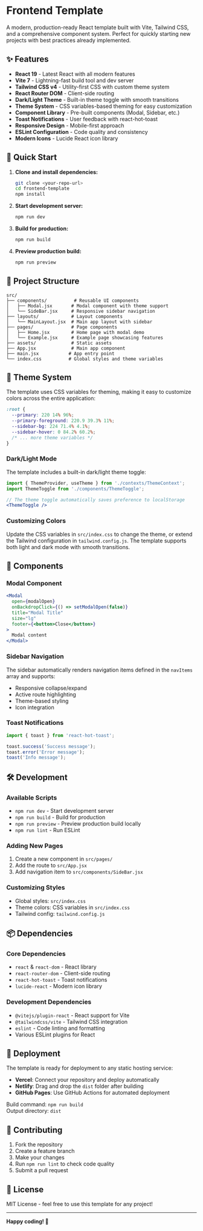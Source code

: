 # Frontend Template

A modern, production-ready React template built with Vite, Tailwind CSS, and a comprehensive component system. Perfect for quickly starting new projects with best practices already implemented.

## ✨ Features

- **React 19** - Latest React with all modern features
- **Vite 7** - Lightning-fast build tool and dev server
- **Tailwind CSS v4** - Utility-first CSS with custom theme system
- **React Router DOM** - Client-side routing
- **Dark/Light Theme** - Built-in theme toggle with smooth transitions
- **Theme System** - CSS variables-based theming for easy customization  
- **Component Library** - Pre-built components (Modal, Sidebar, etc.)
- **Toast Notifications** - User feedback with react-hot-toast
- **Responsive Design** - Mobile-first approach
- **ESLint Configuration** - Code quality and consistency
- **Modern Icons** - Lucide React icon library

## 🚀 Quick Start

1. **Clone and install dependencies:**
   ```bash
   git clone <your-repo-url>
   cd frontend-template
   npm install
   ```

2. **Start development server:**
   ```bash
   npm run dev
   ```

3. **Build for production:**
   ```bash
   npm run build
   ```

4. **Preview production build:**
   ```bash
   npm run preview
   ```

## 📁 Project Structure

```
src/
├── components/          # Reusable UI components
│   ├── Modal.jsx       # Modal component with theme support
│   └── SideBar.jsx     # Responsive sidebar navigation
├── layouts/            # Layout components
│   └── MainLayout.jsx  # Main app layout with sidebar
├── pages/              # Page components
│   ├── Home.jsx        # Home page with modal demo
│   └── Example.jsx     # Example page showcasing features
├── assets/             # Static assets
├── App.jsx             # Main app component
├── main.jsx           # App entry point
└── index.css          # Global styles and theme variables
```

## 🎨 Theme System

The template uses CSS variables for theming, making it easy to customize colors across the entire application:

```css
:root {
  --primary: 220 14% 96%;
  --primary-foreground: 220.9 39.3% 11%;
  --sidebar-bg: 224 71.4% 4.1%;
  --sidebar-hover: 0 84.2% 60.2%;
  /* ... more theme variables */
}
```

### Dark/Light Mode

The template includes a built-in dark/light theme toggle:

```jsx
import { ThemeProvider, useTheme } from './contexts/ThemeContext';
import ThemeToggle from './components/ThemeToggle';

// The theme toggle automatically saves preference to localStorage
<ThemeToggle />
```

### Customizing Colors

Update the CSS variables in `src/index.css` to change the theme, or extend the Tailwind configuration in `tailwind.config.js`. The template supports both light and dark mode with smooth transitions.

## 🧩 Components

### Modal Component
```jsx
<Modal
  open={modalOpen}
  onBackdropClick={() => setModalOpen(false)}
  title="Modal Title"
  size="lg"
  footer={<button>Close</button>}
>
  Modal content
</Modal>
```

### Sidebar Navigation
The sidebar automatically renders navigation items defined in the `navItems` array and supports:
- Responsive collapse/expand
- Active route highlighting
- Theme-based styling
- Icon integration

### Toast Notifications
```jsx
import { toast } from 'react-hot-toast';

toast.success('Success message');
toast.error('Error message');
toast('Info message');
```

## 🛠 Development

### Available Scripts

- `npm run dev` - Start development server
- `npm run build` - Build for production
- `npm run preview` - Preview production build locally
- `npm run lint` - Run ESLint

### Adding New Pages

1. Create a new component in `src/pages/`
2. Add the route to `src/App.jsx`
3. Add navigation item to `src/components/SideBar.jsx`

### Customizing Styles

- Global styles: `src/index.css`
- Theme colors: CSS variables in `src/index.css`
- Tailwind config: `tailwind.config.js`

## 📦 Dependencies

### Core Dependencies
- `react` & `react-dom` - React library
- `react-router-dom` - Client-side routing
- `react-hot-toast` - Toast notifications
- `lucide-react` - Modern icon library

### Development Dependencies
- `@vitejs/plugin-react` - React support for Vite
- `@tailwindcss/vite` - Tailwind CSS integration
- `eslint` - Code linting and formatting
- Various ESLint plugins for React

## 🚀 Deployment

The template is ready for deployment to any static hosting service:

- **Vercel**: Connect your repository and deploy automatically
- **Netlify**: Drag and drop the `dist` folder after building
- **GitHub Pages**: Use GitHub Actions for automated deployment

Build command: `npm run build`  
Output directory: `dist`

## 🤝 Contributing

1. Fork the repository
2. Create a feature branch
3. Make your changes
4. Run `npm run lint` to check code quality
5. Submit a pull request

## 📄 License

MIT License - feel free to use this template for any project!

---

**Happy coding! 🎉**
